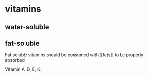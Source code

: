 # vitamins

## water-soluble


## fat-soluble

Fat soluble vitamins should be consumed with [[fats]] to be properly absorbed.

Vitamin A, D, E, K.
